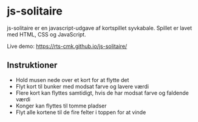 # js-solitaire
js-solitaire er en javascript-udgave af kortspillet syvkabale. Spillet er lavet med HTML, CSS og JavaScript.

Live demo: https://rts-cmk.github.io/js-solitaire/

## Instruktioner
* Hold musen nede over et kort for at flytte det
* Flyt kort til bunker med modsat farve og lavere værdi
* Flere kort kan flyttes samtidigt, hvis de har modsat farve og faldende værdi
* Konger kan flyttes til tomme pladser
* Flyt alle kortene til de fire felter i toppen for at vinde

